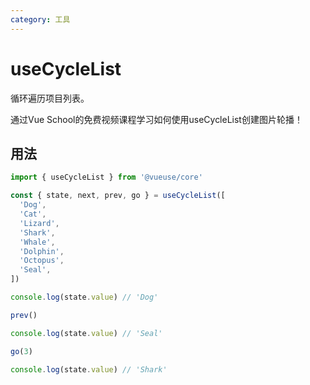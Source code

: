 ```yaml
---
category: 工具
---
```


# useCycleList

循环遍历项目列表。

<CourseLink href="https://vueschool.io/lessons/create-an-image-carousel-with-vueuse?friend=vueuse">通过Vue School的免费视频课程学习如何使用useCycleList创建图片轮播！</CourseLink>

## 用法

```ts
import { useCycleList } from '@vueuse/core'

const { state, next, prev, go } = useCycleList([
  'Dog',
  'Cat',
  'Lizard',
  'Shark',
  'Whale',
  'Dolphin',
  'Octopus',
  'Seal',
])

console.log(state.value) // 'Dog'

prev()

console.log(state.value) // 'Seal'

go(3)

console.log(state.value) // 'Shark'
```